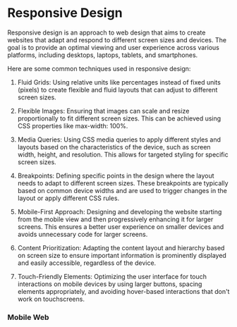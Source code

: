 # Responsive Design

Responsive design is an approach to web design that aims to create websites that adapt and respond to different screen sizes and devices. The goal is to provide an optimal viewing and user experience across various platforms, including desktops, laptops, tablets, and smartphones.

Here are some common techniques used in responsive design:

1. Fluid Grids: Using relative units like percentages instead of fixed units (pixels) to create flexible and fluid layouts that can adjust to different screen sizes.

2. Flexible Images: Ensuring that images can scale and resize proportionally to fit different screen sizes. This can be achieved using CSS properties like max-width: 100%.

3. Media Queries: Using CSS media queries to apply different styles and layouts based on the characteristics of the device, such as screen width, height, and resolution. This allows for targeted styling for specific screen sizes.

4. Breakpoints: Defining specific points in the design where the layout needs to adapt to different screen sizes. These breakpoints are typically based on common device widths and are used to trigger changes in the layout or apply different CSS rules.

5. Mobile-First Approach: Designing and developing the website starting from the mobile view and then progressively enhancing it for larger screens. This ensures a better user experience on smaller devices and avoids unnecessary code for larger screens.

6. Content Prioritization: Adapting the content layout and hierarchy based on screen size to ensure important information is prominently displayed and easily accessible, regardless of the device.

7. Touch-Friendly Elements: Optimizing the user interface for touch interactions on mobile devices by using larger buttons, spacing elements appropriately, and avoiding hover-based interactions that don't work on touchscreens.

### Mobile Web



